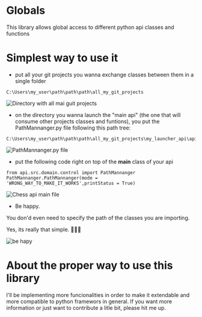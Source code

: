 # Globals
This library allows global access to different python api classes and functions

# Simplest way to use it

- put all your git projects you wanna exchange classes between them in a single folder
```
C:\Users\my_user\path\path\path\all_my_git_projects
```
![Directory with all mai guit projects](https://i.pinimg.com/originals/67/ec/2c/67ec2c13bc7ee72a06eb737eac3dc8bb.png)


- on the directory you wanna launch the "main api" (the one that will consume other projects classes and funtions), 
you put the PathMannanger.py file following this path tree:
```
C:\Users\my_user\path\path\path\all_my_git_projects\my_launcher_api\api\src\domain\control\PathMannanger.py
```
![PathMannanger.py file](https://i.pinimg.com/originals/d1/a3/3e/d1a33efcc8880eefadec49f503352429.png)

- put the following code right on top of the __main__ class of your api
```
from api.src.domain.control import PathMannanger
PathMannanger.PathMannanger(mode = 'WRONG_WAY_TO_MAKE_IT_WORKS',printStatus = True)
```
![Chess api main file](https://i.pinimg.com/originals/b0/8f/f7/b08ff711e5a04ee88ec9eb65d6a04a28.png)

- Be happy. 

You don'd even need to specify the path of the classes you are importing.

Yes, its really that simple. 🌈✨🎇

![be hapy](https://i.pinimg.com/originals/9a/73/d0/9a73d02d6552502c748e436edacf1994.png)


# About the proper way to use this library
I'll be implementing more funcionalities in order to make it extendable and more compatible to python framewors in general.
If you want more information or just want to contribute a litle bit, please hit me up.
